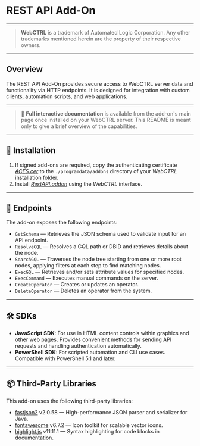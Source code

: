 
# REST API Add-On

---
> **WebCTRL** is a trademark of Automated Logic Corporation. Any other trademarks mentioned herein are the property of their respective owners.
---

## Overview

The REST API Add-On provides secure access to WebCTRL server data and functionality via HTTP endpoints. It is designed for integration with custom clients, automation scripts, and web applications.

---
> :book: **Full interactive documentation** is available from the add-on's main page once installed on your WebCTRL server. This README is meant only to give a brief overview of the capabilities.
---

## :rocket: Installation

1. If signed add-ons are required, copy the authenticating certificate [*ACES.cer*](https://github.com/automatic-controls/addon-dev-script/blob/main/ACES.cer?raw=true) to the `./programdata/addons` directory of your *WebCTRL* installation folder.
2. Install [*RestAPI.addon*](https://github.com/automatic-controls/rest-api-addon/releases/latest/download/RestAPI.addon) using the *WebCTRL* interface.

---

## :satellite: Endpoints

The add-on exposes the following endpoints:

- `GetSchema` — Retrieves the JSON schema used to validate input for an API endpoint.
- `ResolveGQL` — Resolves a GQL path or DBID and retrieves details about the node.
- `SearchGQL` — Traverses the node tree starting from one or more root nodes, applying filters at each step to find matching nodes.
- `ExecGQL` — Retrieves and/or sets attribute values for specified nodes.
- `ExecCommand` — Executes manual commands on the server.
- `CreateOperator` — Creates or updates an operator.
- `DeleteOperator` — Deletes an operator from the system.

---

## :hammer_and_wrench: SDKs

- **JavaScript SDK**: For use in HTML content controls within graphics and other web pages. Provides convenient methods for sending API requests and handling authentication automatically.
- **PowerShell SDK**: For scripted automation and CLI use cases. Compatible with PowerShell 5.1 and later.

---

## :package: Third-Party Libraries

This add-on uses the following third-party libraries:

- [fastjson2](https://github.com/alibaba/fastjson2) v2.0.58 — High-performance JSON parser and serializer for Java.
- [fontawesome](https://fontawesome.com/) v6.7.2 — Icon toolkit for scalable vector icons.
- [highlight.js](https://highlightjs.org/) v11.11.1 — Syntax highlighting for code blocks in documentation.